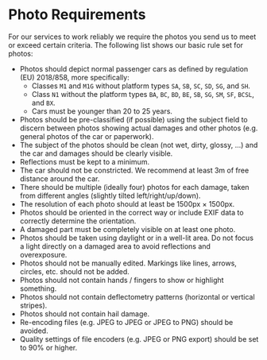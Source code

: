 # Photo Requirements

For our services to work reliably we require the photos you send us to meet or exceed certain
criteria. The following list shows our basic rule set for photos:

  - Photos should depict normal passenger cars as defined by regulation (EU) 2018/858, more specifically:
    - Classes `M1` and `M1G` without platform types `SA`, `SB`, `SC`, `SD`, `SG`, and `SH`.
    - Class `N1` without the platform types `BA`, `BC`, `BD`, `BE`, `SB`, `SG`, `SM`, `SF`, `BCSL`, and `BX`.
    - Cars must be younger than 20 to 25 years.
  - Photos should be pre-classified (if possible) using the subject field to discern between photos showing
    actual damages and other photos (e.g. general photos of the car or paperwork).
  - The subject of the photos should be clean (not wet, dirty, glossy, ...) and the car and damages should
    be clearly visible.
  - Reflections must be kept to a minimum.
  - The car should not be constricted. We recommend at least 3m of free distance around the car.
  - There should be multiple (ideally four) photos for each damage, taken from different angles
    (slightly tilted left/right/up/down).
  - The resolution of each photo should at least be 1500px × 1500px.
  - Photos should be oriented in the correct way or include EXIF data to correctly determine the orientation.
  - A damaged part must be completely visible on at least one photo.
  - Photos should be taken using daylight or in a well-lit area. Do not focus a light directly on a damaged
    area to avoid reflections and overexposure.
  - Photos should not be manually edited. Markings like lines, arrows, circles, etc. should not be added.
  - Photos should not contain hands / fingers to show or highlight something.
  - Photos should not contain deflectometry patterns (horizontal or vertical stripes).
  - Photos should not contain hail damage.
  - Re-encoding files (e.g. JPEG to JPEG or JPEG to PNG) should be avoided.
  - Quality settings of file encoders (e.g. JPEG or PNG export) should be set to 90% or higher.
